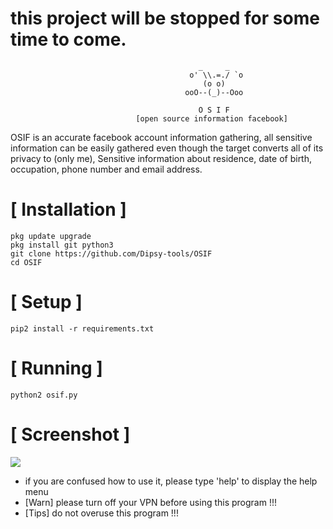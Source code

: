 
# this project will be stopped for some time to come.

```
                                          _     _
                                        o' \\.=./ `o
                                           (o o)          
                                       ooO--(_)--Ooo
                                       
                                          O S I F
                            [open source information facebook]
```
OSIF is an accurate facebook account information gathering, all sensitive information can be easily gathered even though the target converts all of its privacy to (only me), Sensitive information about residence, date of birth, occupation, phone number and email address.



# [ Installation ]
```
pkg update upgrade
pkg install git python3
git clone https://github.com/Dipsy-tools/OSIF
cd OSIF
```

# [ Setup ]
```
pip2 install -r requirements.txt
```
# [ Running ]
```
python2 osif.py
```
# [ Screenshot ]
<img src=".images/osif.png "/>

* if you are confused how to use it, please type 'help' to display the help menu
* [Warn] please turn off your VPN before using this program !!!
* [Tips] do not overuse this program !!!
